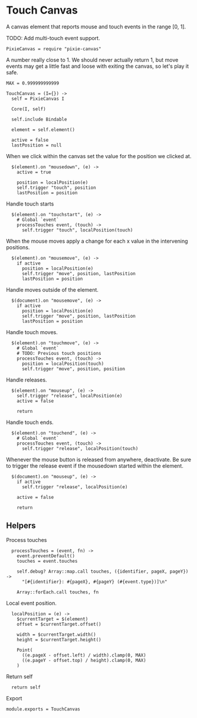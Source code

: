 Touch Canvas
============

A canvas element that reports mouse and touch events in the range [0, 1].

TODO: Add multi-touch event support.

    PixieCanvas = require "pixie-canvas"

A number really close to 1. We should never actually return 1, but move events
may get a little fast and loose with exiting the canvas, so let's play it safe.

    MAX = 0.999999999999

    TouchCanvas = (I={}) ->
      self = PixieCanvas I

      Core(I, self)

      self.include Bindable

      element = self.element()

      active = false
      lastPosition = null

When we click within the canvas set the value for the position we clicked at.

      $(element).on "mousedown", (e) ->
        active = true

        position = localPosition(e)
        self.trigger "touch", position
        lastPosition = position

Handle touch starts

      $(element).on "touchstart", (e) ->
        # Global `event`
        processTouches event, (touch) ->
          self.trigger "touch", localPosition(touch)

When the mouse moves apply a change for each x value in the intervening positions.

      $(element).on "mousemove", (e) ->
        if active
          position = localPosition(e)
          self.trigger "move", position, lastPosition
          lastPosition = position

Handle moves outside of the element.

      $(document).on "mousemove", (e) ->
        if active
          position = localPosition(e)
          self.trigger "move", position, lastPosition
          lastPosition = position

Handle touch moves.

      $(element).on "touchmove", (e) ->
        # Global `event`
        # TODO: Previous touch positions
        processTouches event, (touch) ->
          position = localPosition(touch)
          self.trigger "move", position, position

Handle releases.

      $(element).on "mouseup", (e) ->
        self.trigger "release", localPosition(e)
        active = false

        return

Handle touch ends.

      $(element).on "touchend", (e) ->
        # Global `event`
        processTouches event, (touch) ->
          self.trigger "release", localPosition(touch)

Whenever the mouse button is released from anywhere, deactivate. Be sure to
trigger the release event if the mousedown started within the element.

      $(document).on "mouseup", (e) ->
        if active
          self.trigger "release", localPosition(e)

        active = false

        return

Helpers
-------

Process touches

      processTouches = (event, fn) ->
        event.preventDefault()
        touches = event.touches

        self.debug? Array::map.call touches, ({identifier, pageX, pageY}) ->
          "[#{identifier}: #{pageX}, #{pageY} (#{event.type})]\n"

        Array::forEach.call touches, fn

Local event position.

      localPosition = (e) ->
        $currentTarget = $(element)
        offset = $currentTarget.offset()
  
        width = $currentTarget.width()
        height = $currentTarget.height()

        Point(
          ((e.pageX - offset.left) / width).clamp(0, MAX)
          ((e.pageY - offset.top) / height).clamp(0, MAX)
        )

Return self

      return self

Export

    module.exports = TouchCanvas
